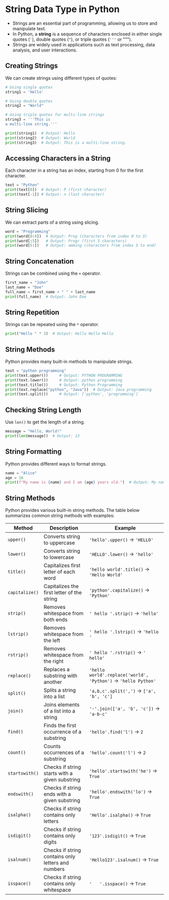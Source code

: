 # String Data Type in Python

* Strings are an essential part of programming, allowing us to store and manipulate text.
* In Python, a **string** is a sequence of characters enclosed in either single quotes (`'`), double quotes (`"`), or triple quotes (`'''` or """).
* Strings are widely used in applications such as text processing, data analysis, and user interactions.

## Creating Strings
We can create strings using different types of quotes:
```python
# Using single quotes
string1 = 'Hello'

# Using double quotes
string2 = "World"

# Using triple quotes for multi-line strings
string3 = '''This is 
a multi-line string.'''

print(string1)  # Output: Hello
print(string2)  # Output: World
print(string3)  # Output: This is a multi-line string.
```

## Accessing Characters in a String
Each character in a string has an index, starting from 0 for the first character.
```python
text = "Python"
print(text[0])  # Output: P (first character)
print(text[-1]) # Output: n (last character)
```

## String Slicing
We can extract parts of a string using slicing.
```python
word = "Programming"
print(word[0:4])  # Output: Prog (characters from index 0 to 3)
print(word[:5])   # Output: Progr (first 5 characters)
print(word[5:])   # Output: amming (characters from index 5 to end)
```

## String Concatenation
Strings can be combined using the `+` operator.
```python
first_name = "John"
last_name = "Doe"
full_name = first_name + " " + last_name
print(full_name)  # Output: John Doe
```

## String Repetition
Strings can be repeated using the `*` operator.
```python
print("Hello " * 3)  # Output: Hello Hello Hello
```

## String Methods
Python provides many built-in methods to manipulate strings.
```python
text = "python programming"
print(text.upper())     # Output: PYTHON PROGRAMMING
print(text.lower())     # Output: python programming
print(text.title())     # Output: Python Programming
print(text.replace("python", "Java"))  # Output: Java programming
print(text.split())     # Output: ['python', 'programming']
```

## Checking String Length
Use `len()` to get the length of a string.
```python
message = "Hello, World!"
print(len(message))  # Output: 13
```

## String Formatting
Python provides different ways to format strings.
```python
name = "Alice"
age = 16
print(f"My name is {name} and I am {age} years old.")  # Output: My name is Alice and I am 16 years old.
```

## String Methods
Python provides various built-in string methods. The table below summarizes common string methods with examples:

| Method | Description | Example |
|--------|-------------|---------|
| `upper()` | Converts string to uppercase | `'hello'.upper()` → `'HELLO'` |
| `lower()` | Converts string to lowercase | `'HELLO'.lower()` → `'hello'` |
| `title()` | Capitalizes first letter of each word | `'hello world'.title()` → `'Hello World'` |
| `capitalize()` | Capitalizes the first letter of the string | `'python'.capitalize()` → `'Python'` |
| `strip()` | Removes whitespace from both ends | `' hello '.strip()` → `'hello'` |
| `lstrip()` | Removes whitespace from the left | `' hello '.lstrip()` → `'hello '` |
| `rstrip()` | Removes whitespace from the right | `' hello '.rstrip()` → `' hello'` |
| `replace()` | Replaces a substring with another | `'hello world'.replace('world', 'Python')` → `'hello Python'` |
| `split()` | Splits a string into a list | `'a,b,c'.split(',')` → `['a', 'b', 'c']` |
| `join()` | Joins elements of a list into a string | `'-'.join(['a', 'b', 'c'])` → `'a-b-c'` |
| `find()` | Finds the first occurrence of a substring | `'hello'.find('l')` → `2` |
| `count()` | Counts occurrences of a substring | `'hello'.count('l')` → `2` |
| `startswith()` | Checks if string starts with a given substring | `'hello'.startswith('he')` → `True` |
| `endswith()` | Checks if string ends with a given substring | `'hello'.endswith('lo')` → `True` |
| `isalpha()` | Checks if string contains only letters | `'Hello'.isalpha()` → `True` |
| `isdigit()` | Checks if string contains only digits | `'123'.isdigit()` → `True` |
| `isalnum()` | Checks if string contains only letters and numbers | `'Hello123'.isalnum()` → `True` |
| `isspace()` | Checks if string contains only whitespace | `'   '.isspace()` → `True` |
